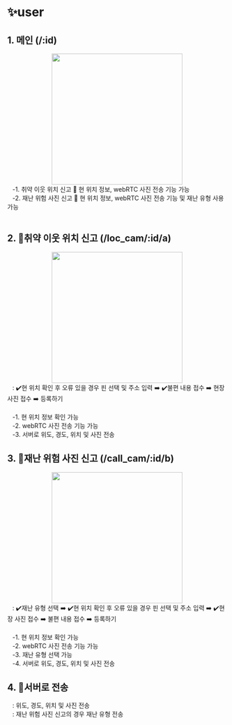 # ✨user

## 1. 메인 (/:id)<br/>
<div align="center">
      <img src="https://user-images.githubusercontent.com/96722691/205233542-1217caa8-d3ae-444b-ac18-47785995518a.png"  width="300" >
</div>
&nbsp;&nbsp;&nbsp;-1. 취약 이웃 위치 신고 📌 현 위치 정보, webRTC 사진 전송 기능 가능<br/>
&nbsp;&nbsp;&nbsp;-2. 재난 위험 사진 신고 📌 현 위치 정보, webRTC 사진 전송 기능 및 재난 유형 사용 가능<br/>
<br/>

## 2. 🚩취약 이웃 위치 신고 (/loc_cam/:id/a)<br/>
<div align="center">
      <img src="https://user-images.githubusercontent.com/96722691/205235046-0e25a792-298c-47f9-b919-9f2c21db395d.png"  width="300" >
</div>
&nbsp;&nbsp;&nbsp;: ✔️현 위치 확인 후 오류 있을 경우 핀 선택 및 주소 입력 ➡️ ✔️불편 내용 접수 ➡️ 현장 사진 접수 ➡️ 등록하기 <br/><br/>
&nbsp;&nbsp;&nbsp;-1. 현 위치 정보 확인 가능<br/>
&nbsp;&nbsp;&nbsp;-2. webRTC 사진 전송 기능 가능<br/>
&nbsp;&nbsp;&nbsp;-3. 서버로 위도, 경도, 위치 및 사진 전송<br/>

## 3. 🚩재난 위험 사진 신고 (/call_cam/:id/b)<br/>
<div align="center">
      <img src="https://user-images.githubusercontent.com/96722691/205234069-b9a79c72-26a8-4f3d-a319-3ba479ae9436.png"  width="300" >
</div>
&nbsp;&nbsp;&nbsp;: ✔️재난 유형 선택 ➡️ ✔️현 위치 확인 후 오류 있을 경우 핀 선택 및 주소 입력 ➡️ ✔️현장 사진 접수 ➡️ 불편 내용 접수  ➡️ 등록하기 <br/><br/>
&nbsp;&nbsp;&nbsp;-1. 현 위치 정보 확인 가능<br/>
&nbsp;&nbsp;&nbsp;-2. webRTC 사진 전송 기능 가능<br/>
&nbsp;&nbsp;&nbsp;-3. 재난 유형 선택 가능<br/>
&nbsp;&nbsp;&nbsp;-4. 서버로 위도, 경도, 위치 및 사진 전송<br/>
      
## 4. 🚀서버로 전송 <br/>
&nbsp;&nbsp;&nbsp;: 위도, 경도, 위치 및 사진 전송<br/>
&nbsp;&nbsp;&nbsp;: 재난 위험 사진 신고의 경우 재난 유형 전송<br/>
